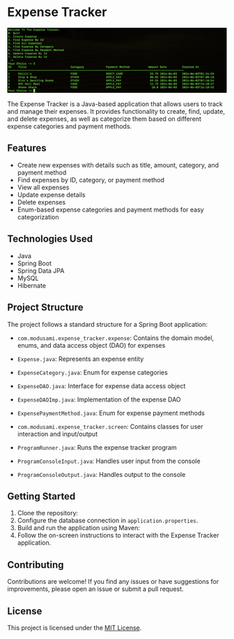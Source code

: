 # Expense Tracker

![Expense Tracker](app_preview.png)

The Expense Tracker is a Java-based application that allows users to track and manage their expenses. It provides functionality to create, find, update, and delete expenses, as well as categorize them based on different expense categories and payment methods.

## Features

- Create new expenses with details such as title, amount, category, and payment method
- Find expenses by ID, category, or payment method
- View all expenses
- Update expense details
- Delete expenses
- Enum-based expense categories and payment methods for easy categorization

## Technologies Used

- Java
- Spring Boot
- Spring Data JPA
- MySQL
- Hibernate

## Project Structure

The project follows a standard structure for a Spring Boot application:

- `com.modusami.expense_tracker.expense`: Contains the domain model, enums, and data access object (DAO) for expenses
 - `Expense.java`: Represents an expense entity
 - `ExpenseCategory.java`: Enum for expense categories
 - `ExpenseDAO.java`: Interface for expense data access object
 - `ExpenseDAOImp.java`: Implementation of the expense DAO
 - `ExpensePaymentMethod.java`: Enum for expense payment methods

- `com.modusami.expense_tracker.screen`: Contains classes for user interaction and input/output
 - `ProgramRunner.java`: Runs the expense tracker program
 - `ProgramConsoleInput.java`: Handles user input from the console
 - `ProgramConsoleOutput.java`: Handles output to the console

## Getting Started

1. Clone the repository:
2. Configure the database connection in `application.properties`.
3. Build and run the application using Maven:
4. Follow the on-screen instructions to interact with the Expense Tracker application.

## Contributing

Contributions are welcome! If you find any issues or have suggestions for improvements, please open an issue or submit a pull request.

## License

This project is licensed under the [MIT License](LICENSE).